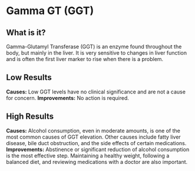 # Gamma GT (GGT)

## What is it?
Gamma-Glutamyl Transferase (GGT) is an enzyme found throughout the body, but mainly in the liver. It is very sensitive to changes in liver function and is often the first liver marker to rise when there is a problem.

## Low Results
**Causes:** Low GGT levels have no clinical significance and are not a cause for concern.
**Improvements:** No action is required.

## High Results
**Causes:** Alcohol consumption, even in moderate amounts, is one of the most common causes of GGT elevation. Other causes include fatty liver disease, bile duct obstruction, and the side effects of certain medications.
**Improvements:** Abstinence or significant reduction of alcohol consumption is the most effective step. Maintaining a healthy weight, following a balanced diet, and reviewing medications with a doctor are also important.
